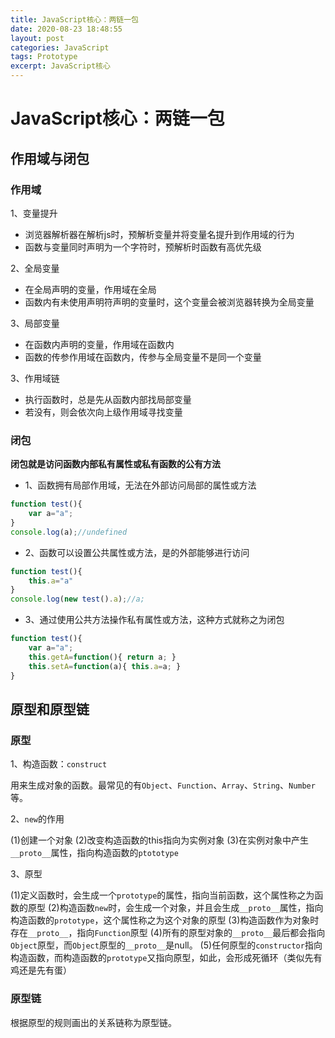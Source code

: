```yaml
---
title: JavaScript核心：两链一包
date: 2020-08-23 18:48:55
layout: post
categories: JavaScript
tags: Prototype
excerpt: JavaScript核心
---
```


# JavaScript核心：两链一包

## 作用域与闭包

### 作用域

1、变量提升

* 浏览器解析器在解析js时，预解析变量并将变量名提升到作用域的行为
* 函数与变量同时声明为一个字符时，预解析时函数有高优先级

2、全局变量

* 在全局声明的变量，作用域在全局
* 函数内有未使用声明符声明的变量时，这个变量会被浏览器转换为全局变量

3、局部变量

* 在函数内声明的变量，作用域在函数内
* 函数的传参作用域在函数内，传参与全局变量不是同一个变量

3、作用域链

* 执行函数时，总是先从函数内部找局部变量
* 若没有，则会依次向上级作用域寻找变量

### 闭包

**闭包就是访问函数内部私有属性或私有函数的公有方法**

* 1、函数拥有局部作用域，无法在外部访问局部的属性或方法

```javascript
function test(){
    var a="a";
}
console.log(a);//undefined
```

* 2、函数可以设置公共属性或方法，是的外部能够进行访问

```javascript
function test(){
    this.a="a"
}
console.log(new test().a);//a;
```

* 3、通过使用公共方法操作私有属性或方法，这种方式就称之为闭包

```javascript
function test(){
    var a="a";
    this.getA=function(){ return a; }
    this.setA=function(a){ this.a=a; }
}
```

## 原型和原型链

### 原型

1、构造函数：`construct`

用来生成对象的函数。最常见的有`Object`、`Function`、`Array`、`String`、`Number`等。

2、`new`的作用

(1)创建一个对象
(2)改变构造函数的this指向为实例对象
(3)在实例对象中产生`__proto__`属性，指向构造函数的`ptototype`

3、原型

(1)定义函数时，会生成一个`prototype`的属性，指向当前函数，这个属性称之为函数的原型
(2)构造函数`new`时，会生成一个对象，并且会生成`__proto__`属性，指向构造函数的`prototype`，这个属性称之为这个对象的原型
(3)构造函数作为对象时存在`__proto__`，指向`Function`原型
(4)所有的原型对象的`__proto__`最后都会指向`Object`原型，而`Object`原型的`__proto__`是null。
(5)任何原型的`constructor`指向构造函数，而构造函数的`prototype`又指向原型，如此，会形成死循环（类似先有鸡还是先有蛋）

### 原型链

根据原型的规则画出的关系链称为原型链。
